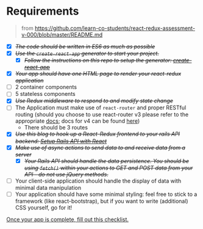# Requirements

> from https://github.com/learn-co-students/react-redux-assessment-v-000/blob/master/README.md
- [X] ~~*The code should be written in ES6 as much as possible*~~
- [X] ~~*Use the `create-react-app` generator to start your project.*~~
  - [X] ~~*Follow the instructions on this repo to setup the generator: [create-react-app](https://github.com/facebookincubator/create-react-app)*~~
- [X] ~~*Your app should have one HTML page to render your react-redux application*~~
- [ ] 2 container components 
- [ ] 5 stateless components
- [X] ~~*Use Redux middleware to respond to and modify state change*~~
- [ ] The Application must make use of `react-router` and proper RESTful routing (should you choose to use react-router v3 please refer to the appropriate [docs](https://github.com/ReactTraining/react-router/tree/v3/docs); docs for v4 can be found [here](https://reacttraining.com/react-router/web/guides/quick-start))
  - There should be 3 routes
- [X] ~~*Use this blog to hook up a React-Redux frontend to your rails API backend: [Setup Rails API with React](https://www.fullstackreact.com/articles/how-to-get-create-react-app-to-work-with-your-rails-api/)*~~
- [X] ~~*Make use of async actions to send data to and receive data from a server*~~
  - [X] ~~*Your Rails API should handle the data persistence. You should be using `fetch()` within your actions to GET and POST data from your API - do not use jQuery methods.*~~
- [ ] Your client-side application should handle the display of data with minimal data manipulation
- [ ] Your application should have some minimal styling: feel free to stick to a framework (like react-bootstrap), but if you want to write (additional) CSS yourself, go for it!  

[Once your app is complete, fill out this checklist.](https://goo.gl/forms/ULtKsxuzWomvXuTk2)